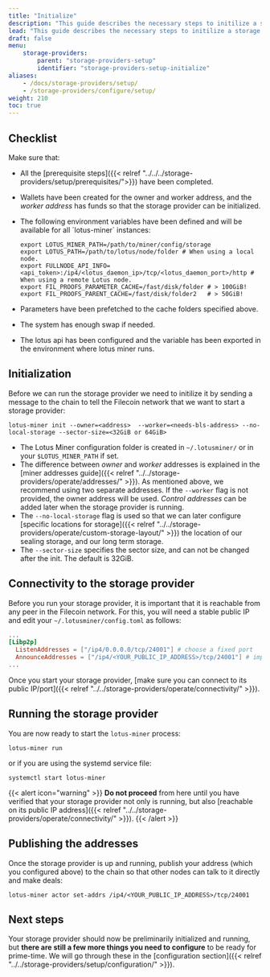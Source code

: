 ```yaml
---
title: "Initialize"
description: "This guide describes the necessary steps to initilize a storage provider on-chain."
lead: "This guide describes the necessary steps to initilize a storage provider on-chain."
draft: false
menu:
    storage-providers:
        parent: "storage-providers-setup"
        identifier: "storage-providers-setup-initialize"
aliases:
    - /docs/storage-providers/setup/
    - /storage-providers/configure/setup/
weight: 210
toc: true
---
```


## Checklist

Make sure that:

- All the [prerequisite steps]({{< relref "../../../storage-providers/setup/prerequisites/">}}) have been completed.
- Wallets have been created for the owner and worker address, and the _worker address_ has funds so that the storage provider can be initialized.
- The following environment variables have been defined and will be available for all ´lotus-miner` instances:

  ```plaintext
  export LOTUS_MINER_PATH=/path/to/miner/config/storage
  export LOTUS_PATH=/path/to/lotus/node/folder # When using a local node.
  export FULLNODE_API_INFO=<api_token>:/ip4/<lotus_daemon_ip>/tcp/<lotus_daemon_port>/http # When using a remote Lotus node.
  export FIL_PROOFS_PARAMETER_CACHE=/fast/disk/folder # > 100GiB!
  export FIL_PROOFS_PARENT_CACHE=/fast/disk/folder2   # > 50GiB!
  ```

- Parameters have been prefetched to the cache folders specified above.
- The system has enough swap if needed.
- The lotus api has been configured and the variable has been exported in the environment where lotus miner runs.

## Initialization

Before we can run the storage provider we need to initilize it by sending a message to the chain to tell the Filecoin network that we want to start a storage provider:

```shell
lotus-miner init --owner=<address>  --worker=<needs-bls-address> --no-local-storage --sector-size=<32GiB or 64GiB>
```

- The Lotus Miner configuration folder is created in `~/.lotusminer/` or in your `$LOTUS_MINER_PATH` if set.
- The difference between _owner_ and _worker_ addresses is explained in the [miner addresses guide]({{< relref "../../storage-providers/operate/addresses/" >}}). As mentioned above, we recommend using two separate addresses. If the `--worker` flag is not provided, the owner address will be used. _Control addresses_ can be added later when the storage provider is running.
- The `--no-local-storage` flag is used so that we can later configure [specific locations for storage]({{< relref "../../storage-providers/operate/custom-storage-layout/" >}}) the location of our sealing storage, and our long term storage.
- The `--sector-size` specifies the sector size, and can not be changed after the init. The default is 32GiB.

## Connectivity to the storage provider

Before you run your storage provider, it is important that it is reachable from any peer in the Filecoin network. For this, you will need a stable public IP and edit your `~/.lotusminer/config.toml` as follows:

```toml
...
[Libp2p]
  ListenAddresses = ["/ip4/0.0.0.0/tcp/24001"] # choose a fixed port
  AnnounceAddresses = ["/ip4/<YOUR_PUBLIC_IP_ADDRESS>/tcp/24001"] # important!
...
```

Once you start your storage provider, [make sure you can connect to its public IP/port]({{< relref "../../storage-providers/operate/connectivity/" >}}).

## Running the storage provider

You are now ready to start the `lotus-miner` process:

```shell
lotus-miner run
```

or if you are using the systemd service file:

```shell
systemctl start lotus-miner
```

{{< alert icon="warning" >}}
**Do not proceed** from here until you have verified that your storage provider not only is running, but also [reachable on its public IP address]({{< relref "../../storage-providers/operate/connectivity/" >}}).
{{< /alert >}}

## Publishing the addresses

Once the storage provider is up and running, publish your address (which you configured above) to the chain so that other nodes can talk to it directly and make deals:

```shell
lotus-miner actor set-addrs /ip4/<YOUR_PUBLIC_IP_ADDRESS>/tcp/24001
```

## Next steps

Your storage provider should now be preliminarily initialized and running, but **there are still a few more things you need to configure** to be ready for prime-time. We will go through these in the [configuration section]({{< relref "../../storage-providers/setup/configuration/" >}}).
